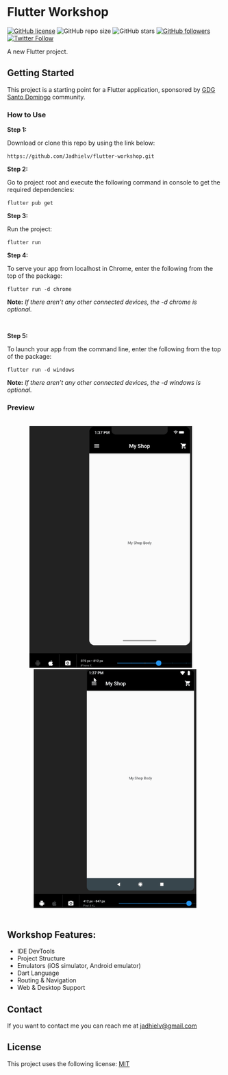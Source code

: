 # Flutter Workshop

[![GitHub license](https://img.shields.io/badge/license-MIT-blue.svg)](https://github.com/Jadhielv/flutter-workshop/blob/master/LICENSE)
![GitHub repo size](https://img.shields.io/github/repo-size/jadhielv/flutter-workshop)
![GitHub stars](https://img.shields.io/github/stars/jadhielv/flutter-workshop?style=social)
[![GitHub followers](https://img.shields.io/github/followers/jadhielv.svg?style=social&label=Follow&maxAge=2592000)](https://github.com/jadhielv?tab=followers)
[![Twitter Follow](https://img.shields.io/twitter/follow/jadhielv?style=social)](https://twitter.com/intent/follow?screen_name=jadhielv)

A new Flutter project.

## Getting Started

This project is a starting point for a Flutter application, sponsored by [GDG Santo Domingo](https://github.com/gdgsantodomingo) community.

### How to Use

**Step 1:**

Download or clone this repo by using the link below:

```
https://github.com/Jadhielv/flutter-workshop.git
```

**Step 2:**

Go to project root and execute the following command in console to get the required dependencies: 

``` 
flutter pub get 
```

**Step 3:**

Run the project: 

``` 
flutter run
```

**Step 4:**

To serve your app from localhost in Chrome, enter the following from the top of the package: 

``` 
flutter run -d chrome
```

**Note:** *If there aren’t any other connected devices, the -d chrome is optional.*

<br/>

**Step 5:**

To launch your app from the command line, enter the following from the top of the package:

``` 
flutter run -d windows
```

**Note:** *If there aren’t any other connected devices, the -d windows is optional.*

### Preview

<br/>

<div align="center">
    <img width="380" title="iPhone X" src="assets/ios.gif">
        &nbsp;&nbsp;&nbsp;&nbsp;
    <img width="380" title="Pixel 3 XL" src="assets/android.gif">
</div>

<br/>

## Workshop Features:

* IDE DevTools
* Project Structure
* Emulators (iOS simulator, Android emulator)
* Dart Language
* Routing & Navigation
* Web & Desktop Support

## Contact

If you want to contact me you can reach me at <jadhielv@gmail.com>

## License
<!--- If you're not sure which open license to use see https://choosealicense.com/--->

This project uses the following license: [MIT](<https://choosealicense.com/licenses/mit/>)